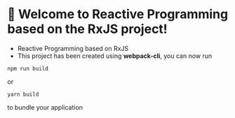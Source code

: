 # 🚀 Welcome to Reactive Programming based on the RxJS project!

- Reactive Programming based on RxJS
- This project has been created using **webpack-cli**, you can now run

```
npm run build
```

or

```
yarn build
```

to bundle your application
